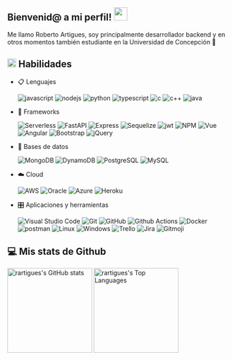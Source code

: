 <!--## No vean mi codigo horrible pls :sob:-->
<h2> Bienvenid@ a mi perfil! <img src="https://raw.githubusercontent.com/iampavangandhi/iampavangandhi/master/gifs/Hi.gif" width="30px"> </h2>
<p> Me llamo Roberto Artigues, soy principalmente desarrollador backend y en otros momentos también estudiante en la Universidad de Concepción 🚀 </p> 


## <img src="https://media2.giphy.com/media/QssGEmpkyEOhBCb7e1/giphy.gif?cid=ecf05e47a0n3gi1bfqntqmob8g9aid1oyj2wr3ds3mg700bl&rid=giphy.gif" width ="20"><b> Habilidades</b>

<p align="center">

- 📋 Lenguajes 
    
    ![javascript](https://img.shields.io/badge/javascript%20-%23323330.svg?&style=for-the-badge&logo=javascript&logoColor=%23F7DF1E)
    ![nodejs](https://img.shields.io/badge/node.js%20-%2343853D.svg?&style=for-the-badge&logo=node.js&logoColor=white)
    ![python](https://img.shields.io/badge/Python-14354C?style=for-the-badge&logo=python&logoColor=white)
    ![typescript](https://img.shields.io/badge/TypeScript-007ACC?style=for-the-badge&logo=typescript&logoColor=white)
    ![c](https://img.shields.io/badge/C-00599C?style=for-the-badge&logo=c&logoColor=white)
    ![c++](https://img.shields.io/badge/C%2B%2B-00599C?style=for-the-badge&logo=c%2B%2B&logoColor=white)
    ![java](https://img.shields.io/badge/Java-ED8B00?style=for-the-badge&logo=openjdk&logoColor=white)
  

      
- 🎨 Frameworks

   ![Serverless](https://img.shields.io/badge/Serverless-%23FD5750?style=for-the-badge&logo=Serverless&logoColor=white)
   ![FastAPI](https://img.shields.io/badge/FastAPI-%23009688?style=for-the-badge&logo=fastapi&logoColor=white)
   ![Express](https://img.shields.io/badge/Express.js-000000?style=for-the-badge&logo=express&logoColor=white)
   ![Sequelize](https://img.shields.io/badge/Sequelize-%2352B0E7?style=for-the-badge&logo=sequelize&logoColor=white)
   ![jwt](https://img.shields.io/badge/JWT-000000?style=for-the-badge&logo=JSON%20web%20tokens&logoColor=white)
   ![NPM](https://img.shields.io/badge/npm-CB3837?style=for-the-badge&logo=npm&logoColor=white)
   ![Vue](https://img.shields.io/badge/Vue.js-35495E?style=for-the-badge&logo=vuedotjs&logoColor=4FC08D)
   ![Angular](https://img.shields.io/badge/Angular-DD0031?style=for-the-badge&logo=angular&logoColor=white)
   ![Bootstrap](https://img.shields.io/badge/bootstrap%20-%23563D7C.svg?&style=for-the-badge&logo=bootstrap&logoColor=white)
   ![jQuery](https://img.shields.io/badge/jQuery-0769AD?style=for-the-badge&logo=jquery&logoColor=white)

- 💾 Bases de datos

    
    ![MongoDB](https://img.shields.io/badge/MongoDB-%234ea94b.svg?&style=for-the-badge&logo=mongodb&logoColor=white)
    ![DynamoDB](https://img.shields.io/badge/Amazon_DynamoDB-%234053D6?style=for-the-badge&logo=amazondynamodb&logoColor=white)
    ![PostgreSQL](https://img.shields.io/badge/PostgreSQL-316192?style=for-the-badge&logo=postgresql&logoColor=white)
    ![MySQL](https://img.shields.io/badge/MySQL-00000F?style=for-the-badge&logo=mysql&logoColor=white)
    
- ☁️ Cloud

  ![AWS](https://img.shields.io/badge/Amazon_AWS-FF9900?style=for-the-badge&logo=amazonaws&logoColor=white)
  ![Oracle](https://img.shields.io/badge/Oracle_Cloud-%23F80000?style=for-the-badge&logo=oracle&logoColor=white)
  ![Azure](https://img.shields.io/badge/Microsoft_Azure-0089D6?style=for-the-badge&logo=microsoft-azure&logoColor=white)
  ![Heroku](https://img.shields.io/badge/Heroku-430098?style=for-the-badge&logo=heroku&logoColor=white)
  
  


- 🎛️ Aplicaciones y herramientas

    ![Visual Studio Code](https://img.shields.io/badge/Visual%20Studio%20Code-0078d7.svg?style=for-the-badge&logo=visual-studio-code&logoColor=white)
    ![Git](https://img.shields.io/badge/git-%23F05033.svg?style=for-the-badge&logo=git&logoColor=white)
    ![GitHub](https://img.shields.io/badge/github-%23121011.svg?style=for-the-badge&logo=github&logoColor=white)
    ![Github Actions](https://img.shields.io/badge/Github_Actions-%232088FF?style=for-the-badge&logo=githubactions&logoColor=white)
    ![Docker](https://img.shields.io/badge/docker-%232496ED?style=for-the-badge&logo=docker&logoColor=white)
    ![postman](https://img.shields.io/badge/Postman-FF6C37?style=for-the-badge&logo=Postman&logoColor=white)
    ![Linux](https://img.shields.io/badge/Linux-FCC624?style=for-the-badge&logo=linux&logoColor=black)
    ![Windows](https://img.shields.io/badge/Windows-0078D6?style=for-the-badge&logo=windows&logoColor=white)
    ![Trello](https://img.shields.io/badge/Trello-0052CC?style=for-the-badge&logo=trello&logoColor=white)
    ![Jira](https://img.shields.io/badge/Jira-0052CC?style=for-the-badge&logo=Jira&logoColor=white)
    ![Gitmoji](https://img.shields.io/badge/gitmoji-%20😜%20😍-FFDD67.svg?style=for-the-badge&logoColor=white)

</p>



## 💻 Mis stats de Github


<img alt="rartigues's GitHub stats" src="https://github.rartigues.com/?username=rartigues&count-private=true&theme=transparent&show_icons=true" height="192px"/>  <img alt="rartigues's Top Languages" src="https://github.rartigues.com/top-langs/?username=rartigues&layout=compact&theme=transparent&hide=tex" height="192px"/>


<!--

**rartigues/rartigues** is a ✨ _special_ ✨ repository because its `README.md` (this file) appears on your GitHub profile.
<img alt="rartigues's Top Languages" src="https://github-readme-stats.vercel.app/api/top-langs/?username=berkeli&langs_count=8&layout=compact&theme=react&hide_border=true&bg_color=1F222E&title_color=F85D7F&icon_color=F8D866" height="192px"/>
Here are some ideas to get you started:

- 🔭 I’m currently working on ...
- 🌱 I’m currently learning ...
- 👯 I’m looking to collaborate on ...
- 🤔 I’m looking for help with ...
- 💬 Ask me about ...
- 📫 How to reach me: ...
- 😄 Pronouns: ...
- ⚡ Fun fact: ...


